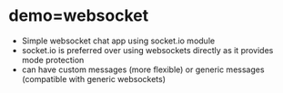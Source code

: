 # demo=websocket

- Simple websocket chat app using socket.io module
- socket.io is preferred over using websockets directly as it provides mode protection
- can have custom messages (more flexible) or generic messages (compatible with generic websockets)

